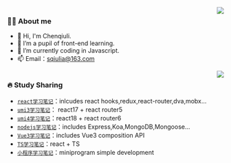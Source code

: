 <!-- 访问量 -->
<img height="0" width="0" src="https://profile-counter.glitch.me/wscats/count.svg" />
<img align="right" src="https://github-readme-stats.vercel.app/api?username=chenqiuli&show_icons=true&hide_border=true">

### 👨‍🚒 About me

- 👋 Hi, I'm Chenqiuli.
- 🌱 I’m a pupil of front-end learning.
- 🤔 I’m currently coding in Javascript.
- 📫 Email：sqiulia@163.com
  <!-- - ✏️ Blog：https://chenqiuli.github.io/ -->
  <!-- 哈哈哈 -->

<!-- 拥有技能 -->
<img height="0" width="0" src="https://profile-counter.glitch.me/wscats/count.svg" />
<img align="right" src="https://github-readme-stats.vercel.app/api/top-langs/?username=chenqiuli&hide_border=true">

### 🔥 Study Sharing

- [`react学习笔记`](https://github.com/chenqiuli/react_study)：inlcudes react hooks,redux,react-router,dva,mobx...
- [`umi3学习笔记`](https://github.com/chenqiuli/react-umi3_study)： react17 + react router5
- [`umi4学习笔记`](https://github.com/chenqiuli/react-umi4_study)：react18 + react router6
- [`nodejs学习笔记`](https://github.com/chenqiuli/nodejs_study)：includes Express,Koa,MongoDB,Mongoose...
- [`Vue3学习笔记`](https://github.com/chenqiuli/Vue3_study)：includes Vue3 composition API
- [`TS学习笔记`](https://github.com/chenqiuli/react-ts_study)：react + TS
- [`小程序学习笔记`](https://github.com/chenqiuli/miniprogram_study)：miniprogram simple development
<!-- - [`CSS3学习笔记`](https://github.com/chenqiuli/css3_study) -->

